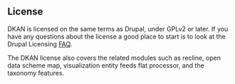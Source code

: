 ## License
 
DKAN is licensed on the same terms as Drupal, under GPLv2 or later. If you have any questions about the license a good place to start is to look at the Drupal Licensing [FAQ](https://www.drupal.org/about/licensing#q1). 

The DKAN license also covers the related modules such as recline, open data scheme map, visualization entity feeds flat processor, and the taxonomy features. 
